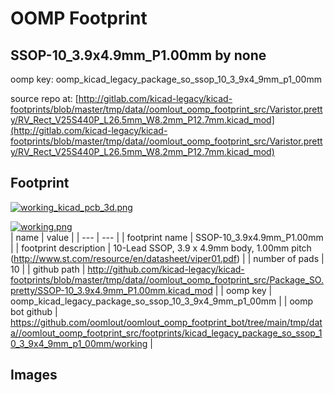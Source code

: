# OOMP Footprint  
## SSOP-10_3.9x4.9mm_P1.00mm  by none  
  
oomp key: oomp_kicad_legacy_package_so_ssop_10_3_9x4_9mm_p1_00mm  
  
source repo at: [http://gitlab.com/kicad-legacy/kicad-footprints/blob/master/tmp/data//oomlout_oomp_footprint_src/Varistor.pretty/RV_Rect_V25S440P_L26.5mm_W8.2mm_P12.7mm.kicad_mod](http://gitlab.com/kicad-legacy/kicad-footprints/blob/master/tmp/data//oomlout_oomp_footprint_src/Varistor.pretty/RV_Rect_V25S440P_L26.5mm_W8.2mm_P12.7mm.kicad_mod)  
## Footprint  
  
[![working_kicad_pcb_3d.png](working_kicad_pcb_3d_600.png)](working_kicad_pcb_3d.png)  
  
[![working.png](working_600.png)](working.png)  
| name | value | 
| --- | --- | 
| footprint name | SSOP-10_3.9x4.9mm_P1.00mm | 
| footprint description | 10-Lead SSOP, 3.9 x 4.9mm body, 1.00mm pitch (http://www.st.com/resource/en/datasheet/viper01.pdf) | 
| number of pads | 10 | 
| github path | http://github.com/kicad-legacy/kicad-footprints/blob/master/tmp/data//oomlout_oomp_footprint_src/Package_SO.pretty/SSOP-10_3.9x4.9mm_P1.00mm.kicad_mod | 
| oomp key | oomp_kicad_legacy_package_so_ssop_10_3_9x4_9mm_p1_00mm | 
| oomp bot github | https://github.com/oomlout/oomlout_oomp_footprint_bot/tree/main/tmp/data//oomlout_oomp_footprint_src/footprints/kicad_legacy_package_so_ssop_10_3_9x4_9mm_p1_00mm/working | 
## Images  
